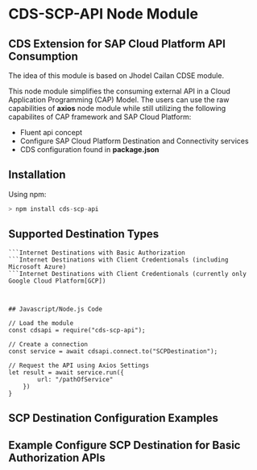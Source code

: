 # CDS-SCP-API Node Module 

## CDS Extension for SAP Cloud Platform API Consumption
The idea of this module is based on Jhodel Cailan CDSE module.

This node module simplifies the consuming external API in a Cloud Application Programming (CAP) Model.
The users can use the raw capabilities of **axios** node module while still utilizing the following capabilites of CAP framework and SAP Cloud Platform:
- Fluent api concept
- Configure SAP Cloud Platform Destination and Connectivity services
- CDS configuration found in **package.json**

## Installation

Using npm:

```swift
> npm install cds-scp-api
```
## Supported Destination Types

```Internet Destinations with No Authorization 
```Internet Destinations with Basic Authorization
```Internet Destinations with Client Credentionals (including Microsoft Azure)
```Internet Destinations with Client Credentionals (currently only Google Cloud Platform[GCP])



## Javascript/Node.js Code

// Load the module
const cdsapi = require("cds-scp-api");

// Create a connection
const service = await cdsapi.connect.to("SCPDestination");

// Request the API using Axios Settings
let result = await service.run({
		url: "/pathOfService"
	})
}

```
## SCP Destination Configuration Examples



## Example Configure SCP Destination for Basic Authorization APIs
